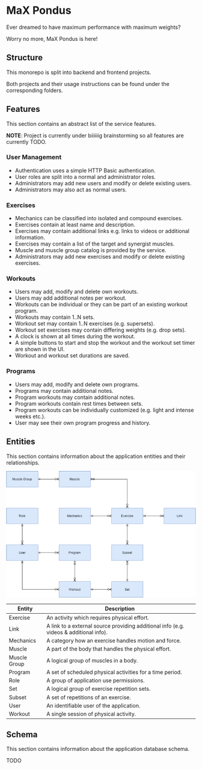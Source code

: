 # MaX Pondus

Ever dreamed to have maximum performance with maximum weights?

Worry no more, MaX Pondus is here!

## Structure

This monorepo is split into backend and frontend projects.

Both projects and their usage instructions can be found under the corresponding folders.

## Features

This section contains an abstract list of the service features.

**NOTE**: Project is currently under biiiiiig brainstorming so all features are currently TODO.

### User Management

- Authentication uses a simple HTTP Basic authentication.
- User roles are split into a normal and administrator roles.
- Administrators may add new users and modify or delete existing users.
- Administrators may also act as normal users.

### Exercises

- Mechanics can be classified into isolated and compound exercises.
- Exercises contain at least name and description.
- Exercises may contain additional links e.g. links to videos or additional information.
- Exercises may contain a list of the target and synergist muscles.
- Muscle and muscle group catalog is provided by the service.
- Administrators may add new exercises and modify or delete existing exercises.

### Workouts

- Users may add, modify and delete own workouts.
- Users may add additional notes per workout.
- Workouts can be individual or they can be part of an existing workout program.
- Workouts may contain 1..N sets.
- Workout set may contain 1..N exercises (e.g. supersets).
- Workout set exercises may contain differing weights (e.g. drop sets).
- A clock is shown at all times during the workout.
- A simple buttons to start and stop the workout and the workout set timer are shown in the UI.
- Workout and workout set durations are saved.

### Programs

- Users may add, modify and delete own programs.
- Programs may contain additional notes.
- Program workouts may contain additional notes.
- Program workouts contain rest times between sets.
- Program workouts can be individually customized (e.g. light and intense weeks etc.).
- User may see their own program progress and history.

## Entities

This section contains information about the application entities and their relationships.

![alt text](https://github.com/toivjon/max-pondus/blob/main/documentation/entities.png "Entities")

| Entity       | Description                                                                            |
| ------------ | -------------------------------------------------------------------------------------- |
| Exercise     | An activity which requires physical effort.                                            |
| Link         | A link to a external source providing additional info (e.g. videos & additional info). |
| Mechanics    | A category how an exercise handles motion and force.                                   |
| Muscle       | A part of the body that handles the physical effort.                                   |
| Muscle Group | A logical group of muscles in a body.                                                  |
| Program      | A set of scheduled physical activities for a time period.                              |
| Role         | A group of application use permissions.                                                |
| Set          | A logical group of exercise repetition sets.                                           |
| Subset       | A set of repetitions of an exercise.                                                   |
| User         | An identifiable user of the application.                                               |
| Workout      | A single session of physical activity.                                                 |

## Schema

This section contains information about the application database schema.

TODO